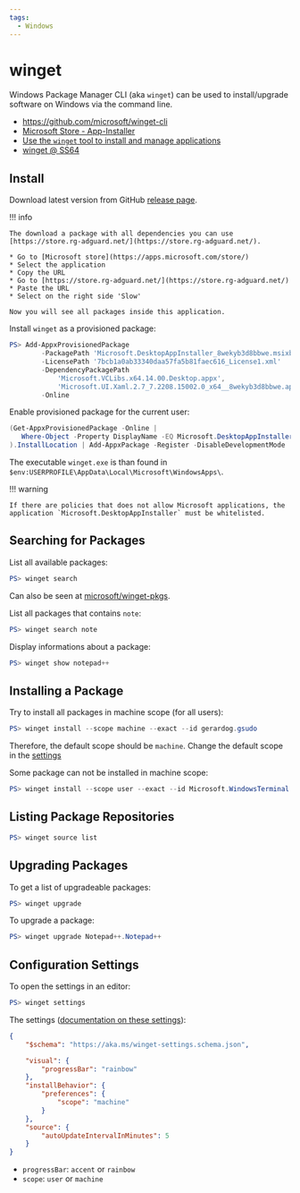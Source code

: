```yaml
---
tags:
  - Windows
---
```


# winget

Windows Package Manager CLI (aka `winget`) can be used to install/upgrade
software on Windows via the command line.

* https://github.com/microsoft/winget-cli
* [Microsoft Store - App-Installer](
   https://apps.microsoft.com/store/detail/9NBLGGH4NNS1)
* [Use the `winget` tool to install and manage applications](
   https://learn.microsoft.com/en-us/windows/package-manager/winget/)
* [winget @ SS64](https://ss64.com/nt/winget.html)

## Install

Download latest version from GitHub
[release page](https://github.com/microsoft/winget-cli/releases).

!!! info

    The download a package with all dependencies you can use
    [https://store.rg-adguard.net/](https://store.rg-adguard.net/).

    * Go to [Microsoft store](https://apps.microsoft.com/store/)
    * Select the application
    * Copy the URL
    * Go to [https://store.rg-adguard.net/](https://store.rg-adguard.net/)
    * Paste the URL
    * Select on the right side 'Slow'

    Now you will see all packages inside this application.

Install `winget` as a provisioned package:

```powershell
PS> Add-AppxProvisionedPackage
        -PackagePath 'Microsoft.DesktopAppInstaller_8wekyb3d8bbwe.msixbundle'
        -LicensePath '7bcb1a0ab33340daa57fa5b81faec616_License1.xml'
        -DependencyPackagePath
            'Microsoft.VCLibs.x64.14.00.Desktop.appx',
            'Microsoft.UI.Xaml.2.7_7.2208.15002.0_x64__8wekyb3d8bbwe.appx'
        -Online
```

Enable provisioned package for the current user:

```powershell
(Get-AppxProvisionedPackage -Online | 
   Where-Object -Property DisplayName -EQ Microsoft.DesktopAppInstaller
).InstallLocation | Add-AppxPackage -Register -DisableDevelopmentMode
```

The executable `winget.exe` is than found in
`$env:USERPROFILE\AppData\Local\Microsoft\WindowsApps\`.

!!! warning

    If there are policies that does not allow Microsoft applications, the
    application `Microsoft.DesktopAppInstaller` must be whitelisted.

## Searching for Packages

List all available packages:

```powershell
PS> winget search 
```

Can also be seen at
[microsoft/winget-pkgs](https://github.com/microsoft/winget-pkgs/tree/master/manifests).

List all packages that contains `note`:

```powershell
PS> winget search note
```

Display informations about a package:

```powershell
PS> winget show notepad++
```

## Installing a Package

Try to install all packages in machine scope (for all users):

```powershell
PS> winget install --scope machine --exact --id gerardog.gsudo
```

Therefore, the default scope should be `machine`. Change the default scope in
the [settings](#configuration-settings)

Some package can not be installed in machine scope:

```powershell
PS> winget install --scope user --exact --id Microsoft.WindowsTerminal
```

## Listing Package Repositories

```powershell
PS> winget source list
```

## Upgrading Packages

To get a list of upgradeable packages:

```powershell
PS> winget upgrade
```

To upgrade a package:

```powershell
PS> winget upgrade Notepad++.Notepad++
```

## Configuration Settings

To open the settings in an editor:

```powershell
PS> winget settings
```

The settings ([documentation on these settings](https://aka.ms/winget-settings)):

```json
{
    "$schema": "https://aka.ms/winget-settings.schema.json",

    "visual": {
        "progressBar": "rainbow"
    },
    "installBehavior": {
        "preferences": {
            "scope": "machine"
        }
    },
    "source": {
        "autoUpdateIntervalInMinutes": 5
    }
}
```

* `progressBar`: `accent` or `rainbow`
* `scope`: `user` or `machine`
